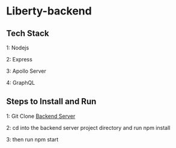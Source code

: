# Liberty-backend

## Tech Stack

1: Nodejs

2: Express

3: Apollo Server

4: GraphQL

## Steps to Install and Run

1: Git Clone [Backend Server](https://github.com/marcusp619/Liberty-backend)

2: cd into the backend server project directory and run npm install

3: then run npm start
